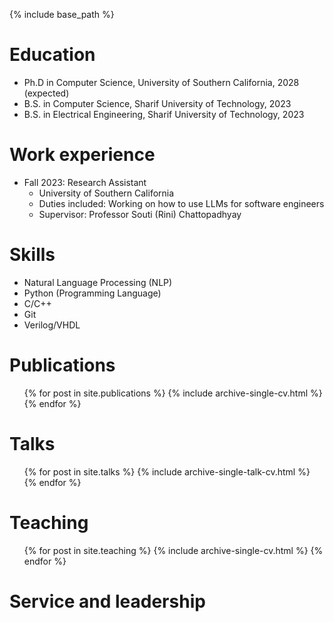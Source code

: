 {% include base_path %}

Education
======
* Ph.D in Computer Science, University of Southern California, 2028 (expected)
* B.S. in Computer Science, Sharif University of Technology, 2023
* B.S. in Electrical Engineering, Sharif University of Technology, 2023

Work experience
======
* Fall 2023: Research Assistant
  * University of Southern California
  * Duties included: Working on how to use LLMs for software engineers
  * Supervisor: Professor Souti (Rini) Chattopadhyay
  
Skills
======
* Natural Language Processing (NLP)
* Python (Programming Language)
* C/C++
* Git
* Verilog/VHDL

Publications
======
  <ul>{% for post in site.publications %}
    {% include archive-single-cv.html %}
  {% endfor %}</ul>
  
Talks
======
  <ul>{% for post in site.talks %}
    {% include archive-single-talk-cv.html %}
  {% endfor %}</ul>
  
Teaching
======
  <ul>{% for post in site.teaching %}
    {% include archive-single-cv.html %}
  {% endfor %}</ul>
  
Service and leadership
======
